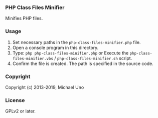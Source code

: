 ### PHP Class Files Minifier
Minifies PHP files.

### Usage
1. Set necessary paths in the `php-class-files-minifier.php` file.
1. Open a console program in this directory.
2. Type: `php php-class-files-minifier.php` or Execute the `php-class-files-minifier.vbs` / `php-class-files-minifier.sh` script.
3. Confirm the file is created. The path is specified in the source code.

### Copyright
Copyright (c) 2013-2019, Michael Uno

### License
GPLv2 or later.
